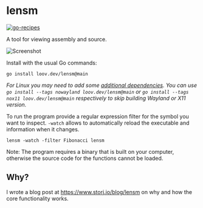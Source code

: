 # lensm

[![go-recipes](https://raw.githubusercontent.com/nikolaydubina/go-recipes/main/badge.svg?raw=true)](https://github.com/nikolaydubina/go-recipes)

A tool for viewing assembly and source.

![Screenshot](./screenshot.gif)

Install with the usual Go commands:

```
go install loov.dev/lensm@main
```

_For Linux you may need to add some [additional dependencies](https://gioui.org/doc/install/linux). You can use `go install --tags nowayland loov.dev/lensm@main` or `go install --tags nox11 loov.dev/lensm@main` respectively to skip building Wayland or X11 version._

To run the program provide a regular expression filter for the
symbol you want to inspect. `-watch` allows to automatically
reload the executable and information when it changes.

```
lensm -watch -filter Fibonacci lensm
```

Note: The program requires a binary that is built on your computer, otherwise the source code for the functions cannot be loaded.

## Why?

I wrote a blog post at https://www.storj.io/blog/lensm on why and how the core functionality works.
